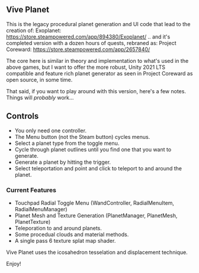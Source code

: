 ## Vive Planet ##
This is the legacy procedural planet generation and UI code that lead to the creation of:
Exoplanet: https://store.steampowered.com/app/894380/Exoplanet/
.. and it's completed version with a dozen hours of quests, rebraned as:
Project Coreward: https://store.steampowered.com/app/2657840/

The core here is similar in theory and implementation to what's used in the above games, but I want to offer the more robust, Unity 2021 LTS compatible and feature rich planet generator as seen in Project Coreward as open source,
in some time.

That said, if you want to play around with this version, here's a few notes. Things will _probably_ work...

## Controls ##
* You only need one controller.
* The Menu button (not the Steam button) cycles menus.
* Select a planet type from the toggle menu. 
* Cycle through planet outlines until you find one that you want to generate.
* Generate a planet by hitting the trigger.
* Select teleportation and point and click to teleport to and around the planet.

### Current Features ###
* Touchpad Radial Toggle Menu (WandController, RadialMenuItem, RadialMenuManager)
* Planet Mesh and Texture Generation (PlanetManager, PlanetMesh, PlanetTexture)
* Teleporation to and around planets.
* Some procedual clouds and material methods. 
* A single pass 6 texture splat map shader.

Vive Planet uses the icosahedron tesselation and displacement technique.

Enjoy!
